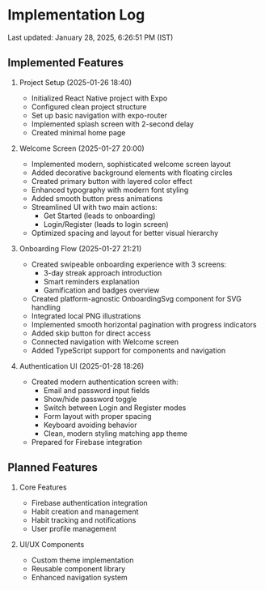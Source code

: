  # Implementation Log
Last updated: January 28, 2025, 6:26:51 PM (IST)

## Implemented Features
1. Project Setup (2025-01-26 18:40)
   - Initialized React Native project with Expo
   - Configured clean project structure
   - Set up basic navigation with expo-router
   - Implemented splash screen with 2-second delay
   - Created minimal home page

2. Welcome Screen (2025-01-27 20:00)
   - Implemented modern, sophisticated welcome screen layout
   - Added decorative background elements with floating circles
   - Created primary button with layered color effect
   - Enhanced typography with modern font styling
   - Added smooth button press animations
   - Streamlined UI with two main actions:
     * Get Started (leads to onboarding)
     * Login/Register (leads to login screen)
   - Optimized spacing and layout for better visual hierarchy

3. Onboarding Flow (2025-01-27 21:21)
   - Created swipeable onboarding experience with 3 screens:
     * 3-day streak approach introduction
     * Smart reminders explanation
     * Gamification and badges overview
   - Created platform-agnostic OnboardingSvg component for SVG handling
   - Integrated local PNG illustrations
   - Implemented smooth horizontal pagination with progress indicators
   - Added skip button for direct access
   - Connected navigation with Welcome screen
   - Added TypeScript support for components and navigation

4. Authentication UI (2025-01-28 18:26)
   - Created modern authentication screen with:
     * Email and password input fields
     * Show/hide password toggle
     * Switch between Login and Register modes
     * Form layout with proper spacing
     * Keyboard avoiding behavior
     * Clean, modern styling matching app theme
   - Prepared for Firebase integration

## Planned Features
1. Core Features
   - Firebase authentication integration
   - Habit creation and management
   - Habit tracking and notifications
   - User profile management

2. UI/UX Components
   - Custom theme implementation
   - Reusable component library
   - Enhanced navigation system